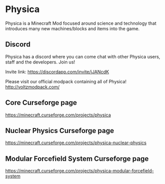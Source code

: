 # Physica
Physica is a Minecraft Mod focused around science and technology that introduces many new machines/blocks and items into the game.

## Discord
Physica has a discord where you can come chat with other Physica users, staff and the developers. Join us!

Invite link: https://discordapp.com/invite/jJANcdK

Please visit our official modpack containing all of Physica! http://voltzmodpack.com/

## Core Curseforge page
https://minecraft.curseforge.com/projects/physica
## Nuclear Physics Curseforge page
https://minecraft.curseforge.com/projects/physica-nuclear-physics
## Modular Forcefield System Curseforge page
https://minecraft.curseforge.com/projects/physica-modular-forcefield-system
